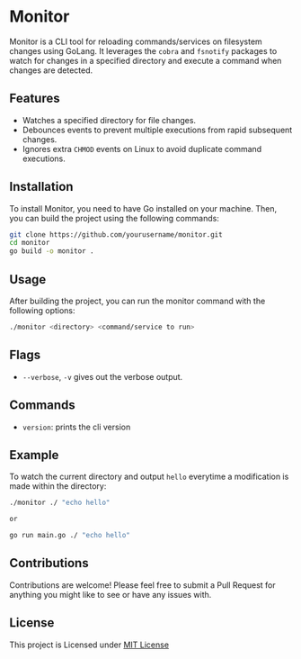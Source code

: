 # Monitor

Monitor is a CLI tool for reloading commands/services on filesystem changes using GoLang. It leverages the `cobra` and `fsnotify` packages to watch for changes in a specified directory and execute a command when changes are detected.

## Features

- Watches a specified directory for file changes.
- Debounces events to prevent multiple executions from rapid subsequent changes.
- Ignores extra `CHMOD` events on Linux to avoid duplicate command executions.

## Installation

To install Monitor, you need to have Go installed on your machine. Then, you can build the project using the following commands:

```bash
git clone https://github.com/yourusername/monitor.git
cd monitor
go build -o monitor .
```

## Usage

After building the project, you can run the monitor command with the following options:

```bash
./monitor <directory> <command/service to run>
```

## Flags

- `--verbose`, `-v` gives out the verbose output.

## Commands

- `version`: prints the cli version

## Example

To watch the current directory and output `hello` everytime a modification is made within the directory:

```bash
./monitor ./ "echo hello"

or

go run main.go ./ "echo hello"
```

## Contributions

Contributions are welcome! Please feel free to submit a Pull Request for anything you might like to see or have any issues with.

## License

This project is Licensed under [MIT License](https://github.com/maranix/monitor/blob/main/LICENSE)
